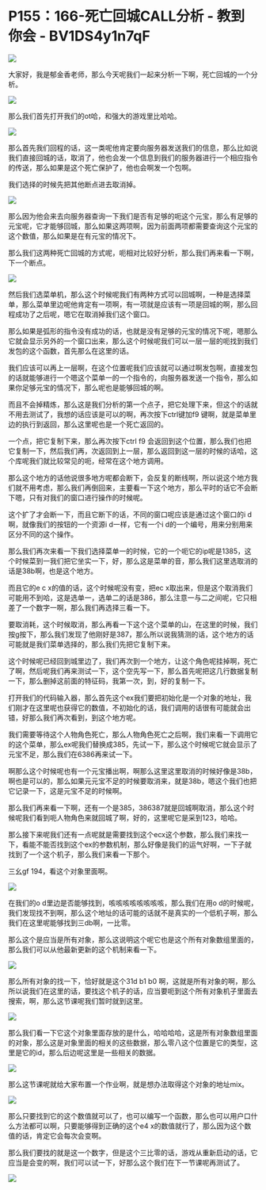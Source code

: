 # P155：166-死亡回城CALL分析 - 教到你会 - BV1DS4y1n7qF

![](img/f09ba7d9c36e195aaa708c34ca718ea1_0.png)

大家好，我是郁金香老师，那么今天呢我们一起来分析一下啊，死亡回城的一个分析。

![](img/f09ba7d9c36e195aaa708c34ca718ea1_2.png)

那么我们首先打开我们的ot哈，和强大的游戏里比哈哈。

![](img/f09ba7d9c36e195aaa708c34ca718ea1_4.png)

那么首先我们回程的话，这一类呢他肯定要向服务器发送我们的信息，那么比如说我们直接回城的话，取消了，他也会发一个信息到我们的服务器进行一个相应指令的传送，那么如果是这个死亡保护了，他也会啊发一个包啊。

我们选择的时候先把其他断点进去取消掉。

![](img/f09ba7d9c36e195aaa708c34ca718ea1_6.png)

那么因为他会来去向服务器查询一下我们是否有足够的呃这个元宝，那么有足够的元宝呢，它才能够回城，那么如果这两项啊，因为前面两项都需要查询这个元宝的这个数值，那么如果是在有元宝的情况下。

那么我们这两种死亡回城的方式呢，呃相对比较好分析，那么我们再来看一下啊，下一个断点。

![](img/f09ba7d9c36e195aaa708c34ca718ea1_8.png)

然后我们选菜单机，那么这个时候呢我们有两种方式可以回城啊，一种是选择菜单，那么菜单里边呢他肯定有一项啊，有一项就是应该有一项是回城的啊，那么回程成功了之后呢，嗯它在取消掉我们这个窗口。

那么如果是弧形的指令没有成功的话，也就是没有足够的元宝的情况下呢，嗯那么它就会显示另外的一个窗口出来，那么这个时候呢我们可以一层一层的呃找到我们发包的这个函数，首先那么在这里的话。

我们应该可以再上一层啊，在这个位置呢我们应该就可以通过啊发包啊，直接发包的话就能够进行一个嗯这个菜单一的一个指令的，向服务器发送一个指令，那么如果你足够元宝的情况下，那么呢也是能够回城的啊。

而且不会掉精炼，那么这是我们分析的第一个点子，把它处理下来，但这个的话就不用去测试了，我想的话应该是可以的啊，再次按下ctrl键加f9 键啊，就是菜单里边的执行到返回，那么这里呢也是一个死亡返回的。

一个点，把它复制下来，那么再次按下ctrl f9 会返回到这个位置，那么我们也把它复制一下，然后我们再，次返回到上一层，那么返回到这一层的时候的话哈，这个库呢我们就比较常见的呃，经常在这个地方调用。

那么这个地方的话他说很多地方呢都会断下，会反复的断线啊，所以说这个地方我们就不用考虑，那么我们再倒回来，主要看一下这个地方，那么平时的话它不会断下嗯，只有对我们的窗口进行操作的时候呢。

这个扩了才会断一下，而且它断下的话，不同的窗口呢应该是通过这个窗口的i d啊，就像我们的按钮的一个资源i d一样，它有一个i d的一个编号，用来分别用来区分不同的这个操作。

那么我们再次来看一下我们选择菜单一的时候，它的一个呃它的ip呢是1385，这个时候菜到一我们把它坐实一下，好，那么这是菜单的音，那么我们这里选取消的话是38b啊，也是这个地方。

而且它的e c x的值的话，这个时候呢没有变，把ec x取出来，但是这个取消我们可能用不到哈，这是选单一，选单二的话是386，那么注意一与二之间呢，它只相差了一个数字一啊，那么我们再选择三看一下。

要取消耗，这个时候取消，那么再看一下这个这个菜单的山，在这里的时候，我们按g按下，那么我们发现了他刚好是387，那么所以说我猜测的话，这个地方的话可能就是我们菜单选择的，那么我们先把它复制下来。

这个时候呢已经回到城里边了，我们再次到一个地方，让这个角色呢挂掉啊，死亡了啊，然后呢我们再来测试一下，这个空先写一下，那么首先呢把这几行数据复制一下，那么删掉这前面的特征码，我第一次，到，好的复制一下。

打开我们的代码输入器，那么首先这个ex我们要把初始化是一个对象的地址，我们刚才在这里呢也获得它的数值，不初始化的话，我们调用的话很有可能就会出错，好那么我们再次看到，到这个地方呢。

我们需要等待这个人物角色死亡，那么人物角色死亡之后啊，我们来看一下调用它的这个菜单，那么ex呢我们替换成385，先试一下，那么这个时候呢它就会显示了元宝不足，那么我们在6386再来试一下。

啊那么这个时候呢也有一个元宝播出啊，啊那么这里这里取消的时候好像是38b，啊也是可以的，那么如果元元宝不足的时候要取消来，就是38b，嗯这个我们也把它记录一下，这是元宝不足的时候啊。

那么我们再来看一下啊，还有一个是385，386387就是回城啊取消，那么这个时候呢我们看到呃人物角色来就回城了啊，好的，这里呢它是采到123，哈哈。

那么接下来呢我们还有一点呢就是需要找到这个ecx这个参数，那么我们来找一下，看能不能否找到这个ex的参数机制，那么好像是我们的运气好啊，一下子就找到了一个这个机子，那么我们来看一下那个。

三幺gf 194，看这个对象里面啊。

![](img/f09ba7d9c36e195aaa708c34ca718ea1_10.png)

在我们的o d里边是否能够找到，咳咳咳咳咳咳咳咳，那么我们在用o d的时候呢，我们发现找不到啊，那么这个地址的话可能的话就不是真实的一个低机子啊，那么我们在这里呢能够找到三db啊，一比零。

那么这个是应当是所有对象，那么这说明这个呢它也是这个所有对象数组里面的，那么我们可以从他最新更新的这个机制来看一下。



![](img/f09ba7d9c36e195aaa708c34ca718ea1_12.png)

那么所有对象的找一下，恰好就是这个31d b1 b0 啊，这就是所有对象的啊，那么所以说我们在这里的话，要找这个机子的话，应当要呃到这个所有对象机子里面去搜索，啊，那么这节课呢我们暂时就到这里。



![](img/f09ba7d9c36e195aaa708c34ca718ea1_14.png)

那么我们看一下它这个对象里面存放的是什么，哈哈哈哈，这是所有对象数组里面的对象，那么这是对象里面的相关的这些数据，那么零八这个位置是它的类型，这里是它的id，那么后边呢这里是一些相关的数据。



![](img/f09ba7d9c36e195aaa708c34ca718ea1_16.png)

那么这节课呢就给大家布置一个作业啊，就是想办法取得这个对象的地址mix。

![](img/f09ba7d9c36e195aaa708c34ca718ea1_18.png)

那么只要找到它的这个数值就可以了，也可以编写一个函数，那么也可以用户口什么方法都可以啊，只要能够得到正确的这个e4 x的数值就行了，那么因为这个数值的话，肯定它会每次会变啊。

那么我们要找的就是这一个数字，但是这个三比零的话，游戏从重新启动的话，它应当是会变的啊，我们可以试一下，好那么这个我们在下一节课呢再测试了。



![](img/f09ba7d9c36e195aaa708c34ca718ea1_20.png)